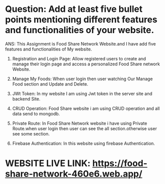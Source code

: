 # Question: Add at least five bullet points mentioning different features and functionalities of your website.

ANS: This Assignment is Food Share Network Website.and I have add five features and functionalities of My website.

 1. Registration and Login Page: Allow registered users to create and manage their login page and access a personalized Food Share network  Website.

 2.  Manage My Foods: When user login then user watching Our Manage Food section and Update and Delete.

 3. JWt Token: In my website I am using Jwt token in the server site and backend Site.

 4. CRUD Operation: Food Share website i am using CRUD operation and all data send to mongodb.

 5. Private Route: In Food Share Network website i have using Private Route.when  user login then user can see the all section.otherwise user see some section.

 6. Firebase Authentication: In this website using firebase Authentication.

  # WEBSITE LIVE LINK: https://food-share-network-460e6.web.app/

 
